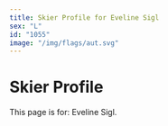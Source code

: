```yaml
---
title: Skier Profile for Eveline Sigl
sex: "L"
id: "1055"
image: "/img/flags/aut.svg" 
---
```


# Skier Profile

This page is for: Eveline Sigl.
    